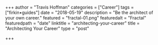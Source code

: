 +++
author = "Travis Hoffman"
categories = ["Career"]
tags = ["firkin•guides"]
date = "2018-05-19"
description = "Be the architect of your own career."
featured = "fractal-01.png"
featuredalt = "Fractal"
featuredpath = "date"
linktitle = "architecting-your-career"
title = "Architecting Your Career"
type = "post"

+++
